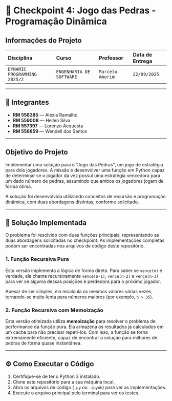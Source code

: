 # 👑 Checkpoint 4: Jogo das Pedras - Programação Dinâmica

## Informações do Projeto

| Disciplina | Curso | Professor | Data de Entrega |
| :--- | :--- | :--- | :--- |
| `DYNAMIC PROGRAMMING 2025/2` | `ENGENHARIA DE SOFTWARE` | `Marcelo Amorim` | `22/09/2025` |

---

## 👥 Integrantes

- **RM 558385** — Alexia Ramalho
- **RM 559008** — Hellen Silva
- **RM 557397** — Lorenzo Acquesta
- **RM 558859** — Wendell dos Santos

---

## Objetivo do Projeto

Implementar uma solução para o "Jogo das Pedras", um jogo de estratégia para dois jogadores. A missão é desenvolver uma função em Python capaz de determinar se o jogador da vez possui uma estratégia vencedora para um dado número de pedras, assumindo que ambos os jogadores jogam de forma ótima.

A solução foi desenvolvida utilizando conceitos de recursão e programação dinâmica, com duas abordagens distintas, conforme solicitado.

---

## 🚀 Solução Implementada

O problema foi resolvido com duas funções principais, representando as duas abordagens solicitadas no checkpoint. As implementações completas podem ser encontradas nos arquivos de código deste repositório.

### 1. Função Recursiva Pura

Esta versão implementa a lógica de forma direta. Para saber se `vence(n)` é verdade, ela chama recursivamente `vence(n-1)`, `vence(n-2)` e `vence(n-3)` para ver se alguma dessas posições é perdedora para o próximo jogador.

Apesar de ser simples, ela recalcula os mesmos valores várias vezes, tornando-se muito lenta para números maiores (por exemplo, `n > 35`).

### 2. Função Recursiva com Memoização

Esta versão otimizada utiliza **memoização** para resolver o problema de performance da função pura. Ela armazena os resultados já calculados em um cache para não precisar repeti-los. Com isso, a função se torna extremamente eficiente, capaz de encontrar a solução para milhares de pedras de forma quase instantânea.

---

## ⚙️ Como Executar o Código

1.  Certifique-se de ter o Python 3 instalado.
2.  Clone este repositório para a sua máquina local.
3.  Abra os arquivos de código (`.py` ou `.ipynb`) para ver as implementações.
4.  Execute o arquivo principal pelo terminal para ver os testes.

